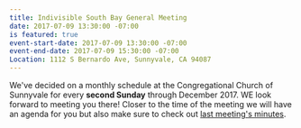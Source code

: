 ```yaml
---
title: Indivisible South Bay General Meeting
date: 2017-07-09 13:30:00 -07:00
is featured: true
event-start-date: 2017-07-09 13:30:00 -07:00
event-end-date: 2017-07-09 15:30:00 -07:00
Location: 1112 S Bernardo Ave, Sunnyvale, CA 94087
---
```


We've decided on a monthly schedule at the Congregational Church of Sunnyvale for every **second Sunday** through December 2017. WE look forward to meeting you there! Closer to the time of the meeting we will have an agenda for you but also make sure to check out [last meeting's minutes](https://docs.google.com/document/d/1IdG58hftaUgnSUY2mreknvaCUovNe5vfjeADW_ERqdQ/edit?usp=sharing).